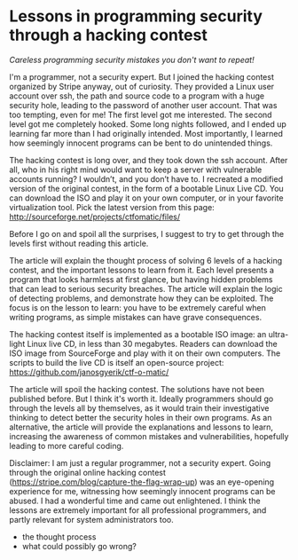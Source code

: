 # Lessons in programming security through a hacking contest

*Careless programming security mistakes you don't want to repeat!*

I'm a programmer, not a security expert.
But I joined the hacking contest organized by Stripe anyway,
out of curiosity.
They provided a Linux user account over ssh,
the path and source code to a program with a huge security hole,
leading to the password of another user account.
That was too tempting, even for me!
The first level got me interested.
The second level got me completely hooked.
Some long nights followed,
and I ended up learning far more than I had originally intended.
Most importantly,
I learned how seemingly innocent programs can be bent to do unintended things.

The hacking contest is long over,
and they took down the ssh account.
After all,
who in his right mind would want to keep a server with vulnerable accounts running?
I wouldn’t,
and you don’t have to.
I recreated a modified version of the original contest,
in the form of a bootable Linux Live CD.
You can download the ISO and play it on your own computer,
or in your favorite virtualization tool.
Pick the latest version from this page:
http://sourceforge.net/projects/ctfomatic/files/

Before I go on and spoil all the surprises,
I suggest to try to get through the levels first without reading
this article.

The article will explain the thought process of solving 6 levels
of a hacking contest, and the important lessons to learn from it.
Each level presents a program that looks harmless at first
glance, but having hidden problems that can lead to serious
security breaches. The article will explain the logic of
detecting problems, and demonstrate how they can be exploited.
The focus is on the lesson to learn: you have to be extremely
careful when writing programs, as simple mistakes can have grave
consequences.

The hacking contest itself is implemented as a bootable ISO
image: an ultra-light Linux live CD, in less than 30 megabytes.
Readers can download the ISO image from SourceForge and play with
it on their own computers. The scripts to build the live CD is
itself an open-source project:
https://github.com/janosgyerik/ctf-o-matic/

The article will spoil the hacking contest. The solutions have
not been published before. But I think it's worth it. Ideally
programmers should go through the levels all by themselves, as it
would train their investigative thinking to detect better the
security holes in their own programs. As an alternative, the
article will provide the explanations and lessons to learn,
increasing the awareness of common mistakes and vulnerabilities,
hopefully leading to more careful coding.

Disclaimer: I am just a regular programmer, not a security
expert. Going through the original online hacking contest
(https://stripe.com/blog/capture-the-flag-wrap-up) was an
eye-opening experience for me, witnessing how seemingly innocent
programs can be abused. I had a wonderful time and came out
enlightened. I think the lessons are extremely important for all
professional programmers, and partly relevant for system
administrators too.

- the thought process
- what could possibly go wrong?
